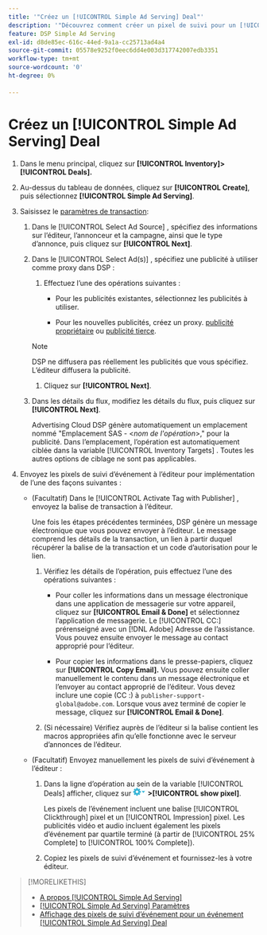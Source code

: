 ```yaml
---
title: '"Créez un [!UICONTROL Simple Ad Serving] Deal"'
description: '"Découvrez comment créer un pixel de suivi pour un [!UICONTROL Simple Ad Serving] deal."'
feature: DSP Simple Ad Serving
exl-id: d8de85ec-616c-44ed-9a1a-cc25713ad4a4
source-git-commit: 05578e9252f0eec6dd4e003d317742007edb3351
workflow-type: tm+mt
source-wordcount: '0'
ht-degree: 0%

---
```


# Créez un [!UICONTROL Simple Ad Serving] Deal

1. Dans le menu principal, cliquez sur **[!UICONTROL Inventory]> [!UICONTROL Deals].**

1. Au-dessus du tableau de données, cliquez sur **[!UICONTROL Create]**, puis sélectionnez **[!UICONTROL Simple Ad Serving]**.

1. Saisissez le [paramètres de transaction](simple-deal-settings.md):

   1. Dans le [!UICONTROL Select Ad Source] , spécifiez des informations sur l’éditeur, l’annonceur et la campagne, ainsi que le type d’annonce, puis cliquez sur **[!UICONTROL Next]**.

   1. Dans le [!UICONTROL Select Ad(s)] , spécifiez une publicité à utiliser comme proxy dans DSP :

      1. Effectuez l’une des opérations suivantes :

         * Pour les publicités existantes, sélectionnez les publicités à utiliser.

         * Pour les nouvelles publicités, créez un proxy. [publicité propriétaire](/help/dsp/campaign-management/ads/ad-create.md) ou [publicité tierce](/help/dsp/campaign-management/ads/ad-create-third-party.md).
      >[!NOTE]
      > DSP ne diffusera pas réellement les publicités que vous spécifiez. L’éditeur diffusera la publicité.

      1. Cliquez sur **[!UICONTROL Next]**.
   1. Dans les détails du flux, modifiez les détails du flux, puis cliquez sur **[!UICONTROL Next]**.

      Advertising Cloud DSP génère automatiquement un emplacement nommé &quot;Emplacement SAS - &lt;*nom de l&#39;opération*>,&quot; pour la publicité. Dans l’emplacement, l’opération est automatiquement ciblée dans la variable [!UICONTROL Inventory Targets] . Toutes les autres options de ciblage ne sont pas applicables.



1. Envoyez les pixels de suivi d’événement à l’éditeur pour implémentation de l’une des façons suivantes :

   * (Facultatif) Dans le [!UICONTROL Activate Tag with Publisher] , envoyez la balise de transaction à l’éditeur.

      Une fois les étapes précédentes terminées, DSP génère un message électronique que vous pouvez envoyer à l’éditeur. Le message comprend les détails de la transaction, un lien à partir duquel récupérer la balise de la transaction et un code d’autorisation pour le lien.

      1. Vérifiez les détails de l’opération, puis effectuez l’une des opérations suivantes :

         * Pour coller les informations dans un message électronique dans une application de messagerie sur votre appareil, cliquez sur **[!UICONTROL Email & Done]** et sélectionnez l’application de messagerie. Le [!UICONTROL CC:] prérenseigné avec un [!DNL Adobe] Adresse de l’assistance. Vous pouvez ensuite envoyer le message au contact approprié pour l’éditeur.

         * Pour copier les informations dans le presse-papiers, cliquez sur **[!UICONTROL Copy Email].** Vous pouvez ensuite coller manuellement le contenu dans un message électronique et l’envoyer au contact approprié de l’éditeur. Vous devez inclure une copie (CC :) à `publisher-support-global@adobe.com`. Lorsque vous avez terminé de copier le message, cliquez sur **[!UICONTROL Email & Done]**.
      1. (Si nécessaire) Vérifiez auprès de l’éditeur si la balise contient les macros appropriées afin qu’elle fonctionne avec le serveur d’annonces de l’éditeur.
   * (Facultatif) Envoyez manuellement les pixels de suivi d’événement à l’éditeur :

      1. Dans la ligne d’opération au sein de la variable [!UICONTROL Deals] afficher, cliquez sur ![Menu Options](/help/dsp/assets/options-menu.png) **>[!UICONTROL show pixel]**.

         Les pixels de l’événement incluent une balise [!UICONTROL Clickthrough] pixel et un [!UICONTROL Impression] pixel. Les publicités vidéo et audio incluent également les pixels d’événement par quartile terminé (à partir de [!UICONTROL 25% Complete] to [!UICONTROL 100% Complete]).

      1. Copiez les pixels de suivi d’événement et fournissez-les à votre éditeur.



>[!MORELIKETHIS]
>
>* [A propos [!UICONTROL Simple Ad Serving]](simple-deal-about.md)
>* [[!UICONTROL Simple Ad Serving] Paramètres](simple-deal-settings.md)
>* [Affichage des pixels de suivi d’événement pour un événement [!UICONTROL Simple Ad Serving] Deal](simple-deal-show-pixels.md)

